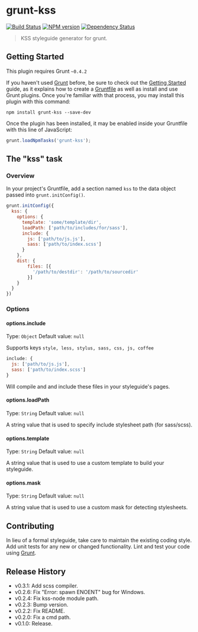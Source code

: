 # grunt-kss

[![Build Status](https://secure.travis-ci.org/t32k/grunt-kss.png?branch=master)](http://travis-ci.org/t32k/grunt-kss)
[![NPM version](https://badge.fury.io/js/grunt-kss.png)](http://badge.fury.io/js/grunt-kss)
[![Dependency Status](https://david-dm.org/t32k/grunt-kss.png)](https://david-dm.org/t32k/grunt-kss)

> KSS styleguide generator for grunt.

## Getting Started
This plugin requires Grunt `~0.4.2`

If you haven't used [Grunt](http://gruntjs.com/) before, be sure to check out the [Getting Started](http://gruntjs.com/getting-started) guide, as it explains how to create a [Gruntfile](http://gruntjs.com/sample-gruntfile) as well as install and use Grunt plugins. Once you're familiar with that process, you may install this plugin with this command:

```shell
npm install grunt-kss --save-dev
```

Once the plugin has been installed, it may be enabled inside your Gruntfile with this line of JavaScript:

```js
grunt.loadNpmTasks('grunt-kss');
```

## The "kss" task

### Overview
In your project's Gruntfile, add a section named `kss` to the data object passed into `grunt.initConfig()`.

```js
grunt.initConfig({
  kss: {
    options: {
      template: 'some/template/dir',
      loadPath: ['path/to/includes/for/sass'],
      include: {
        js: ['path/to/js.js'],
        sass: ['path/to/index.scss']
      }
    },
    dist: {
	    files: [{
	      '/path/to/destdir': '/path/to/sourcedir'
	    }]
  	}
  }
})
```

### Options

#### options.include
Type: `Object`
Default value: `null`

Supports keys `style, less, stylus, sass, css, js, coffee`

```js
include: {
  js: ['path/to/js.js'],
  sass: ['path/to/index.scss']
}
```

Will compile and  and include these files in your styleguide's pages.

#### options.loadPath
Type: `String`
Default value: `null`

A string value that is used to specify include stylesheet path (for sass/scss).

#### options.template
Type: `String`
Default value: `null`

A string value that is used to use a custom template to build your styleguide.

#### options.mask
Type: `String`
Default value: `null`

A string value that is used to use a custom mask for detecting stylesheets.


## Contributing
In lieu of a formal styleguide, take care to maintain the existing coding style. Add unit tests for any new or changed functionality. Lint and test your code using [Grunt](http://gruntjs.com/).

## Release History

+ v0.3.1: Add scss compiler.
+ v0.2.6: Fix "Error: spawn ENOENT" bug for Windows.
+ v0.2.4: Fix kss-node module path.
+ v0.2.3: Bump version.
+ v0.2.2: Fix README.
+ v0.2.0: Fix a cmd path.
+ v0.1.0: Release.

